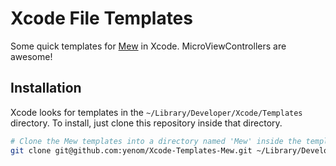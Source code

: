 # Xcode File Templates

Some quick templates for [Mew](https://github.com/mercari/Mew) in Xcode.
MicroViewControllers are awesome!

## Installation
Xcode looks for templates in the `~/Library/Developer/Xcode/Templates` directory. To install, just clone this repository inside that directory.

```bash
# Clone the Mew templates into a directory named 'Mew' inside the templates directory.
git clone git@github.com:yenom/Xcode-Templates-Mew.git ~/Library/Developer/XCode/Templates/Mew
```
